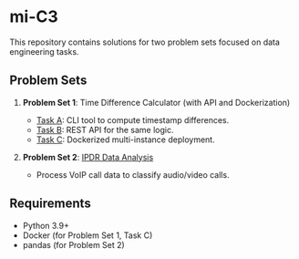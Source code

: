 # mi-C3

This repository contains solutions for two problem sets focused on data engineering tasks.

## Problem Sets
1. **Problem Set 1**: Time Difference Calculator (with API and Dockerization)
   - [Task A](./problem-set-1/task-a): CLI tool to compute timestamp differences.
   - [Task B](./problem-set-1/task-b): REST API for the same logic.
   - [Task C](./problem-set-1/task-c): Dockerized multi-instance deployment.

2. **Problem Set 2**: [IPDR Data Analysis](./problem-set-2)  
   - Process VoIP call data to classify audio/video calls.

## Requirements
- Python 3.9+
- Docker (for Problem Set 1, Task C)
- pandas (for Problem Set 2)
